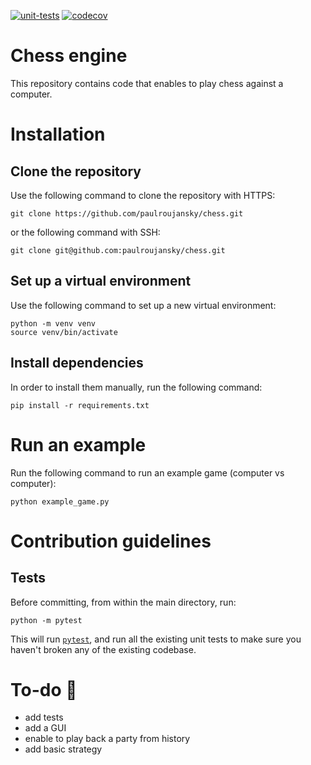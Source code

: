 [![unit-tests](https://github.com/paulroujansky/chess/actions/workflows/main.yml/badge.svg)](https://github.com/paulroujansky/chess/actions/workflows/main.yml)
[![codecov](https://codecov.io/gh/paulroujansky/chess/branch/master/graph/badge.svg)](https://codecov.io/gh/paulroujansky/chess)

# Chess engine

This repository contains code that enables to play chess against a computer.

# Installation

## Clone the repository

Use the following command to clone the repository with HTTPS:
```
git clone https://github.com/paulroujansky/chess.git
```

or the following command with SSH:
```
git clone git@github.com:paulroujansky/chess.git
```

## Set up a virtual environment

Use the following command to set up a new virtual environment:
```
python -m venv venv
source venv/bin/activate
```

## Install dependencies

In order to install them manually, run the following command:
```
pip install -r requirements.txt
```

# Run an example

Run the following command to run an example game (computer vs computer):
```
python example_game.py
```

# Contribution guidelines

## Tests

Before committing, from within the main directory, run:

```
python -m pytest
```

This will run [`pytest`](https://docs.pytest.org/en/latest/), and run all the existing unit tests to make sure you haven't broken any of the existing codebase.

# To-do :memo:
- add tests
- add a GUI
- enable to play back a party from history
- add basic strategy
